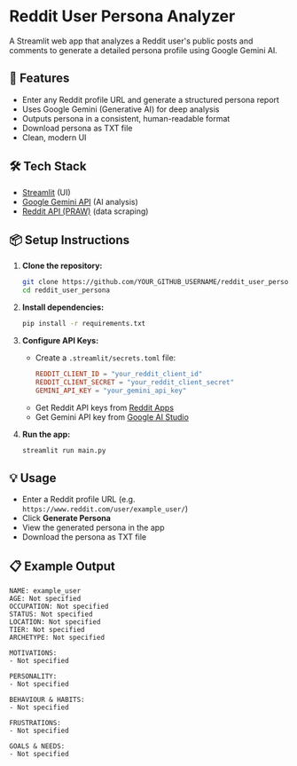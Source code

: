 # Reddit User Persona Analyzer

A Streamlit web app that analyzes a Reddit user's public posts and comments to generate a detailed persona profile using Google Gemini AI.

## 🚀 Features
- Enter any Reddit profile URL and generate a structured persona report
- Uses Google Gemini (Generative AI) for deep analysis
- Outputs persona in a consistent, human-readable format
- Download persona as TXT file
- Clean, modern UI

## 🛠️ Tech Stack
- [Streamlit](https://streamlit.io/) (UI)
- [Google Gemini API](https://ai.google.dev/) (AI analysis)
- [Reddit API (PRAW)](https://praw.readthedocs.io/) (data scraping)


## 📦 Setup Instructions

1. **Clone the repository:**
   ```bash
   git clone https://github.com/YOUR_GITHUB_USERNAME/reddit_user_persona.git
   cd reddit_user_persona
   ```

2. **Install dependencies:**
   ```bash
   pip install -r requirements.txt
   ```

3. **Configure API Keys:**
   - Create a `.streamlit/secrets.toml` file:
     ```toml
     REDDIT_CLIENT_ID = "your_reddit_client_id"
     REDDIT_CLIENT_SECRET = "your_reddit_client_secret"
     GEMINI_API_KEY = "your_gemini_api_key"
     ```
   - Get Reddit API keys from [Reddit Apps](https://www.reddit.com/prefs/apps)
   - Get Gemini API key from [Google AI Studio](https://aistudio.google.com/app/apikey)

4. **Run the app:**
   ```bash
   streamlit run main.py
   ```

## 💡 Usage
- Enter a Reddit profile URL (e.g. `https://www.reddit.com/user/example_user/`)
- Click **Generate Persona**
- View the generated persona in the app
- Download the persona as TXT file

## 📋 Example Output
```
NAME: example_user
AGE: Not specified
OCCUPATION: Not specified
STATUS: Not specified
LOCATION: Not specified
TIER: Not specified
ARCHETYPE: Not specified

MOTIVATIONS:
- Not specified

PERSONALITY:
- Not specified

BEHAVIOUR & HABITS:
- Not specified

FRUSTRATIONS:
- Not specified

GOALS & NEEDS:
- Not specified
```




